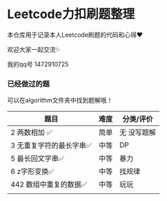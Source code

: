 # Leetcode力扣刷题整理


本仓库用于记录本人Leetcode刷题的代码和心得❤

欢迎大家一起交流✨

我的qq号 1472910725



### 已经做过的题

可以在algorithm文件夹中找到题解哦！

| 题目                    | 难度 | 分类/评价   |
| ----------------------- | ---- | ----------- |
| 2 两数相加 ✅            | 简单 | 无 没写题解 |
| 3 无重复字符的最长字串✅ | 中等 | DP          |
| 5 最长回文字串✅         | 中等 | 暴力        |
| 6 z字形变换✅            | 中等 | 找规律      |
| 442 数组中重复的数据✅   | 中等 | 玩玩        |
|                         |      |             |

